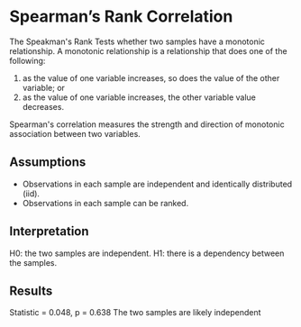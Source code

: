 # Spearman’s Rank Correlation

The Speakman's Rank Tests whether two samples have a monotonic relationship. A monotonic relationship is a relationship that does one of the following: 

1. as the value of one variable increases, so does the value of the other variable; or 
2. as the value of one variable increases, the other variable value decreases.

Spearman's correlation measures the strength and direction of monotonic association between two variables. 

## Assumptions

- Observations in each sample are independent and identically distributed (iid).
- Observations in each sample can be ranked.

## Interpretation

H0: the two samples are independent.
H1: there is a dependency between the samples.

## Results

Statistic = 0.048, p = 0.638
The two samples are likely independent
